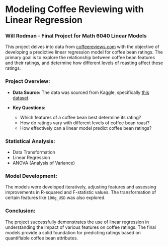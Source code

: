 # Modeling Coffee Reviewing with Linear Regression

### Will Rodman - Final Project for Math 6040 Linear Models

This project delves into data from [coffeereviews.com](www.coffeereviews.com) with the objective of developing a predictive linear regression model for coffee bean ratings. The primary goal is to explore the relationship between coffee bean features and their ratings, and determine how different levels of roasting affect these ratings.

### Project Overview:
- **Data Source:** The data was sourced from Kaggle, specifically [this dataset](https://www.kaggle.com/datasets/hanifalirsyad/coffee-scrap-coffeereview/versions/2/data?select=coffee_df.csv).

- **Key Questions:**
  - Which features of a coffee bean best determine its rating?
  - How do ratings vary with different levels of coffee bean roast?
  - How effectively can a linear model predict coffee bean ratings?

### Statistical Analysis:
- Data Transformation
- Linear Regression
- ANOVA (Analysis of Variance)

### Model Development:
The models were developed iteratively, adjusting features and assessing improvements in R-squared and F-statistic values. The transformation of certain features like `100g_USD` was also explored.

### Conclusion:
The project successfully demonstrates the use of linear regression in understanding the impact of various features on coffee ratings. The final models provide a solid foundation for predicting ratings based on quantifiable coffee bean attributes.
